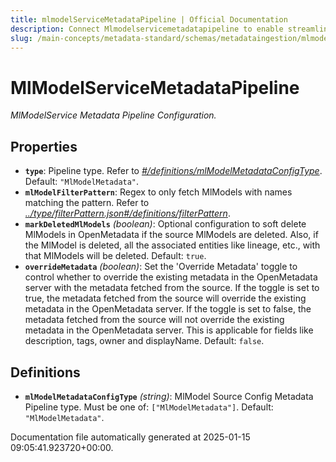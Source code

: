 ```yaml
---
title: mlmodelServiceMetadataPipeline | Official Documentation
description: Connect Mlmodelservicemetadatapipeline to enable streamlined access, monitoring, or search of enterprise data using secure and scalable integrations.
slug: /main-concepts/metadata-standard/schemas/metadataingestion/mlmodelservicemetadatapipeline
---
```


# MlModelServiceMetadataPipeline

*MlModelService Metadata Pipeline Configuration.*

## Properties

- **`type`**: Pipeline type. Refer to *[#/definitions/mlModelMetadataConfigType](#definitions/mlModelMetadataConfigType)*. Default: `"MlModelMetadata"`.
- **`mlModelFilterPattern`**: Regex to only fetch MlModels with names matching the pattern. Refer to *[../type/filterPattern.json#/definitions/filterPattern](#/type/filterPattern.json#/definitions/filterPattern)*.
- **`markDeletedMlModels`** *(boolean)*: Optional configuration to soft delete MlModels in OpenMetadata if the source MlModels are deleted. Also, if the MlModel is deleted, all the associated entities like lineage, etc., with that MlModels will be deleted. Default: `true`.
- **`overrideMetadata`** *(boolean)*: Set the 'Override Metadata' toggle to control whether to override the existing metadata in the OpenMetadata server with the metadata fetched from the source. If the toggle is set to true, the metadata fetched from the source will override the existing metadata in the OpenMetadata server. If the toggle is set to false, the metadata fetched from the source will not override the existing metadata in the OpenMetadata server. This is applicable for fields like description, tags, owner and displayName. Default: `false`.
## Definitions

- **`mlModelMetadataConfigType`** *(string)*: MlModel Source Config Metadata Pipeline type. Must be one of: `["MlModelMetadata"]`. Default: `"MlModelMetadata"`.


Documentation file automatically generated at 2025-01-15 09:05:41.923720+00:00.
